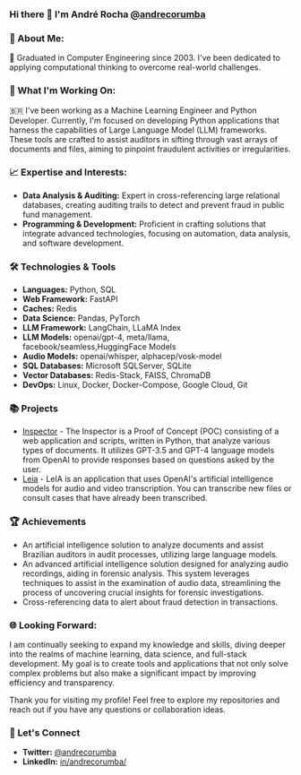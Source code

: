 ### Hi there 👋 I'm André Rocha [@andrecorumba](https://twitter.com/andrecorumba)

### 🌟 About Me:
🤖 Graduated in Computer Engineering since 2003. I've been dedicated to applying computational thinking to overcome real-world challenges. 

### 🚀 What I'm Working On:
🇧🇷 I've been working as a Machine Learning Engineer and Python Developer. Currently, I'm focused on developing Python applications that harness the capabilities of Large Language Model (LLM) frameworks. These tools are crafted to assist auditors in sifting through vast arrays of documents and files, aiming to pinpoint fraudulent activities or irregularities.

### 📈 Expertise and Interests:

- **Data Analysis & Auditing:** Expert in cross-referencing large relational databases, creating auditing trails to detect and prevent fraud in public fund management.
- **Programming & Development:** Proficient in crafting solutions that integrate advanced technologies, focusing on automation, data analysis, and software development.

### 🛠 Technologies & Tools
- **Languages:** Python, SQL
- **Web Framework:** FastAPI
- **Caches:** Redis
- **Data Science:** Pandas, PyTorch
- **LLM Framework:** LangChain, LLaMA Index
- **LLM Models:** openai/gpt-4, meta/llama, facebook/seamless,HuggingFace Models
- **Audio Models:** openai/whisper, alphacep/vosk-model
- **SQL Databases:** Microsoft SQLServer, SQLite
- **Vector Databases:** Redis-Stack, FAISS, ChromaDB
- **DevOps:** Linux, Docker, Docker-Compose, Google Cloud, Git

### 📚 Projects
- [Inspector](https://github.com/andrecorumba/inspector) - The Inspector is a Proof of Concept (POC) consisting of a web application and scripts, written in Python, that analyze various types of documents. It utilizes GPT-3.5 and GPT-4 language models from OpenAI to provide responses based on questions asked by the user.
- [Leia](https://github.com/andrecorumba/leia) - LeIA is an application that uses OpenAI's artificial intelligence models for audio and video transcription. You can transcribe new files or consult cases that have already been transcribed.

### 🏆 Achievements
- An artificial intelligence solution to analyze documents and assist Brazilian auditors in audit processes, utilizing large language models.
- An advanced artificial intelligence solution designed for analyzing audio recordings, aiding in forensic analysis. This system leverages techniques to assist in the examination of audio data, streamlining the process of uncovering crucial insights for forensic investigations.
- Cross-referencing data to alert about fraud detection in transactions.

### 🌐 Looking Forward:

I am continually seeking to expand my knowledge and skills, diving deeper into the realms of machine learning, data science, and full-stack development. My goal is to create tools and applications that not only solve complex problems but also make a significant impact by improving efficiency and transparency.

Thank you for visiting my profile! Feel free to explore my repositories and reach out if you have any questions or collaboration ideas.

### 💬 Let's Connect
- **Twitter:** [@andrecorumba](https://twitter.com/andrecorumba)
- **LinkedIn:**  [in/andrecorumba/](https://www.linkedin.com/in/andrecorumba/)
